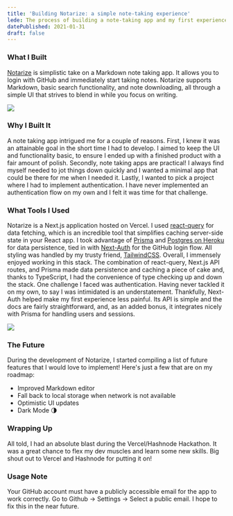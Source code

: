 ```yaml
---
title: 'Building Notarize: a simple note-taking experience'
lede: The process of building a note-taking app and my first experience with implementing authentication
datePublished: 2021-01-31
draft: false
---
```


### What I Built

[Notarize](https://notarize-react.vercel.app/) is simplistic take on a Markdown note taking app. It allows you to login with GitHub and immediately start taking notes. Notarize supports Markdown, basic search functionality, and note downloading, all through a simple UI that strives to blend in while you focus on writing.

![](https://cdn.hashnode.com/res/hashnode/image/upload/v1612320848869/b2FSFLThc.png)

### Why I Built It

A note taking app intrigued me for a couple of reasons. First, I knew it was an attainable goal in the short time I had to develop. I aimed to keep the UI and functionality basic, to ensure I ended up with a finished product with a fair amount of polish. Secondly, note taking apps are practical! I always find myself needed to jot things down quickly and I wanted a minimal app that could be there for me when I needed it. Lastly, I wanted to pick a project where I had to implement authentication. I have never implemented an authentication flow on my own and I felt it was time for that challenge.

### What Tools I Used

Notarize is a Next.js application hosted on Vercel. I used [react-query](https://react-query.tanstack.com/) for data fetching, which is an incredible tool that simplifies caching server-side state in your React app. I took advantage of [Prisma](https://www.prisma.io/) and [Postgres on Heroku](https://www.heroku.com/postgres) for data persistence, tied in with [Next-Auth](https://next-auth.js.org/) for the GitHub login flow. All styling was handled by my trusty friend, [TailwindCSS](https://tailwindcss.com/). Overall, I immensely enjoyed working in this stack. The combination of react-query, Next.js API routes, and Prisma made data persistence and caching a piece of cake and, thanks to TypeScript, I had the convenience of type checking up and down the stack. One challenge I faced was authentication. Having never tackled it on my own, to say I was intimidated is an understatement. Thankfully, Next-Auth helped make my first experience less painful. Its API is simple and the docs are fairly straightforward, and, as an added bonus, it integrates nicely with Prisma for handling users and sessions.

![](https://cdn.hashnode.com/res/hashnode/image/upload/v1612322376782/dWmivfbLw.gif)

### The Future

During the development of Notarize, I started compiling a list of future features that I would love to implement! Here's just a few that are on my roadmap:

- Improved Markdown editor
- Fall back to local storage when network is not available
- Optimistic UI updates
- Dark Mode 🌗

### Wrapping Up

All told, I had an absolute blast during the Vercel/Hashnode Hackathon. It was a great chance to flex my dev muscles and learn some new skills. Big shout out to Vercel and Hashnode for putting it on!

### Usage Note

Your GitHub account must have a publicly accessible email for the app to work correctly. Go to Github -> Settings -> Select a public email. I hope to fix this in the near future.
